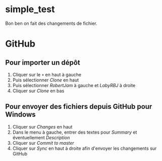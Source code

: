 # simple_test

Bon ben on fait des changements de fichier.

# GitHub 

## Pour importer un dépôt

 1. Cliquer sur le `+` en haut à gauche
 2. Puis sélectionner *Clone* en haut
 3. Puis sélectionner *RobertJam* à gauche et *LabyRBJ* à droite
 4. Cliquer sur *Clone* en bas

## Pour envoyer des fichiers depuis GitHub pour Windows

 1. Cliquer sur *Changes* en haut
 2. Dans le menu à gauche, entrer des textes pour *Summary* et éventuellement *Description*
 3. Cliquer sur *Commit to master*
 4. Cliquer sur *Sync* en haut à droite afin d'envoyer les changements sur GitHub
